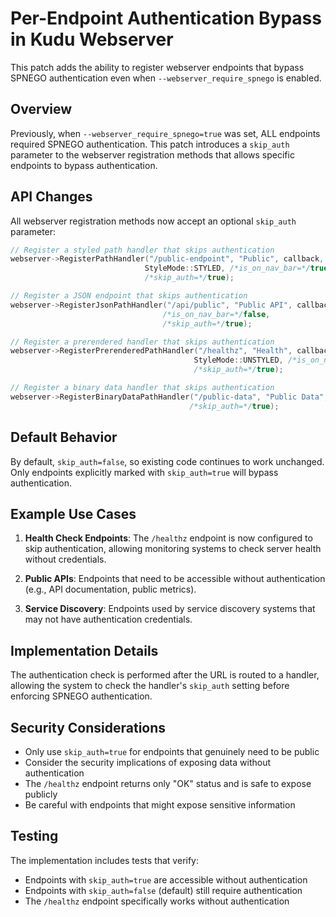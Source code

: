 # Per-Endpoint Authentication Bypass in Kudu Webserver

This patch adds the ability to register webserver endpoints that bypass SPNEGO authentication even when `--webserver_require_spnego` is enabled.

## Overview

Previously, when `--webserver_require_spnego=true` was set, ALL endpoints required SPNEGO authentication. This patch introduces a `skip_auth` parameter to the webserver registration methods that allows specific endpoints to bypass authentication.

## API Changes

All webserver registration methods now accept an optional `skip_auth` parameter:

```cpp
// Register a styled path handler that skips authentication
webserver->RegisterPathHandler("/public-endpoint", "Public", callback, 
                              StyleMode::STYLED, /*is_on_nav_bar=*/true, 
                              /*skip_auth=*/true);

// Register a JSON endpoint that skips authentication  
webserver->RegisterJsonPathHandler("/api/public", "Public API", callback,
                                  /*is_on_nav_bar=*/false, 
                                  /*skip_auth=*/true);

// Register a prerendered handler that skips authentication
webserver->RegisterPrerenderedPathHandler("/healthz", "Health", callback,
                                         StyleMode::UNSTYLED, /*is_on_nav_bar=*/true,
                                         /*skip_auth=*/true);

// Register a binary data handler that skips authentication
webserver->RegisterBinaryDataPathHandler("/public-data", "Public Data", callback,
                                        /*skip_auth=*/true);
```

## Default Behavior

By default, `skip_auth=false`, so existing code continues to work unchanged. Only endpoints explicitly marked with `skip_auth=true` will bypass authentication.

## Example Use Cases

1. **Health Check Endpoints**: The `/healthz` endpoint is now configured to skip authentication, allowing monitoring systems to check server health without credentials.

2. **Public APIs**: Endpoints that need to be accessible without authentication (e.g., API documentation, public metrics).

3. **Service Discovery**: Endpoints used by service discovery systems that may not have authentication credentials.

## Implementation Details

The authentication check is performed after the URL is routed to a handler, allowing the system to check the handler's `skip_auth` setting before enforcing SPNEGO authentication.

## Security Considerations

- Only use `skip_auth=true` for endpoints that genuinely need to be public
- Consider the security implications of exposing data without authentication
- The `/healthz` endpoint returns only "OK" status and is safe to expose publicly
- Be careful with endpoints that might expose sensitive information

## Testing

The implementation includes tests that verify:
- Endpoints with `skip_auth=true` are accessible without authentication
- Endpoints with `skip_auth=false` (default) still require authentication
- The `/healthz` endpoint specifically works without authentication 
